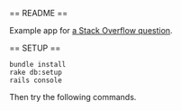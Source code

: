 == README ==

Example app for <a href="http://stackoverflow.com/questions/39359361/why-does-rails-to-a-mess-with-the-order-of-a-has-many-association/39662534?noredirect=1#comment66660851_39662534">
a Stack Overflow question</a>.

== SETUP ==

```
bundle install
rake db:setup
rails console
```

Then try the following commands.